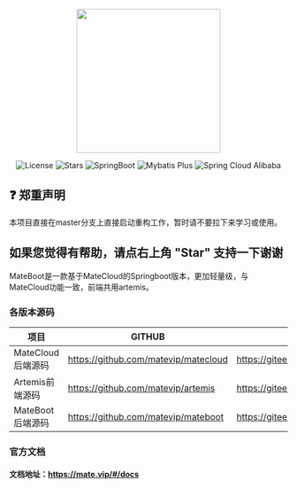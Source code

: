 <p align="center">
  <img src="https://cdn.mate.vip/matecloud.svg" width="260">
</p>
<p align="center">
  <img src='https://img.shields.io/github/license/matevip/mateboot' alt='License'/>
  <img src="https://img.shields.io/github/stars/matevip/mateboot" alt="Stars"/>
  <img src="https://img.shields.io/badge/Spring%20Boot-2.5.2-green" alt="SpringBoot"/>
  <img src="https://img.shields.io/badge/Mybatis%20Plus-3.4.3.1-blue" alt="Mybatis Plus"/>
  <img src="https://img.shields.io/badge/JetCache-2.6.0-brightgreen" alt="Spring Cloud Alibaba"/>
</p>

## ❓ 郑重声明

本项目直接在master分支上直接启动重构工作，暂时请不要拉下来学习或使用。

## 如果您觉得有帮助，请点右上角 "Star" 支持一下谢谢

MateBoot是一款基于MateCloud的Springboot版本，更加轻量级，与MateCloud功能一致，前端共用artemis。

### 各版本源码
|  项目   |   GITHUB  |   码云   |
|---  |--- | --- |
|  MateCloud后端源码   |  https://github.com/matevip/matecloud   |  https://gitee.com/matevip/matecloud   |
|  Artemis前端源码   |  https://github.com/matevip/artemis   |  https://gitee.com/matevip/artemis   |
|  MateBoot后端源码   |  https://github.com/matevip/mateboot   |  https://gitee.com/matevip/mateboot   |

### 官方文档
#### 文档地址：https://mate.vip/#/docs